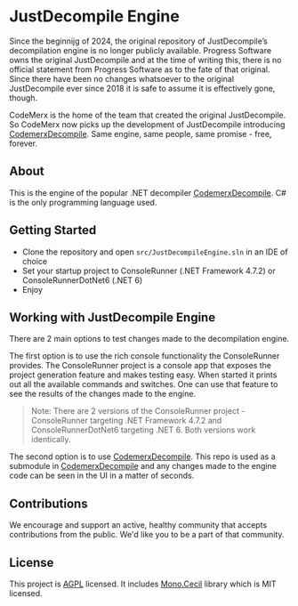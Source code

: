# JustDecompile Engine

Since the beginnijg of 2024, the original repository of JustDecompile’s decompilation engine is no longer publicly available. Progress Software owns the original JustDecompile and at the time of writing this, there is no official statement from Progress Software as to the fate of that original. Since there have been no changes whatsoever to the original JustDecompile ever since 2018 it is safe to assume it is effectively gone, though.

CodeMerx is the home of the team that created the original JustDecompile. So CodeMerx now picks up the development of JustDecompile introducing [CodemerxDecompile](https://github.com/codemerx/CodemerxDecompile). Same engine, same people, same promise - free, forever.

## About

This is the engine of the popular .NET decompiler [CodemerxDecompile](https://github.com/codemerx/CodemerxDecompile). C# is the only programming language used.

## Getting Started

- Clone the repository and open `src/JustDecompileEngine.sln` in an IDE of choice
- Set your startup project to ConsoleRunner (.NET Framework 4.7.2) or ConsoleRunnerDotNet6 (.NET 6)
- Enjoy

## Working with JustDecompile Engine

There are 2 main options to test changes made to the decompilation engine.

The first option is to use the rich console functionality the ConsoleRunner provides. The ConsoleRunner project is a console app that exposes the project generation feature and makes testing easy. When started it prints out all the available commands and switches. One can use that feature to see the results of the changes made to the engine.

> Note: There are 2 versions of the ConsoleRunner project - ConsoleRunner targeting .NET Framework 4.7.2 and ConsoleRunnerDotNet6 targeting .NET 6. Both versions work identically.

The second option is to use [CodemerxDecompile](https://github.com/codemerx/CodemerxDecompile). This repo is used as a submodule in [CodemerxDecompile](https://github.com/codemerx/CodemerxDecompile) and any changes made to the engine code can be seen in the UI in a matter of seconds.

## Contributions

We encourage and support an active, healthy community that accepts contributions from the public. We'd like you to be a part of that community.

## License

This project is [AGPL](https://github.com/codemerx/JustDecompileEngine/blob/master/COPYING) licensed. It includes [Mono.Cecil](https://github.com/jbevain/cecil) library which is MIT licensed.

